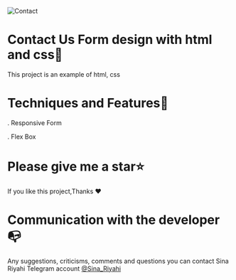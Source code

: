 ![Contact](https://user-images.githubusercontent.com/83516373/209483010-a6a3dd48-f459-4d6e-aedb-9503d54e5092.png)


Contact Us Form design with html and css🥇
========================================

This project is an example of html, css


Techniques and Features🧵
========================================

.  Responsive Form


.  Flex Box

Please give me a star⭐
==========================================

If you like this project,Thanks ❤  


Communication with the developer📭
===========================================

Any suggestions, criticisms, comments and questions you can contact Sina Riyahi Telegram account [@Sina_Riyahi](https://www.t.me/sina_riyahi)

